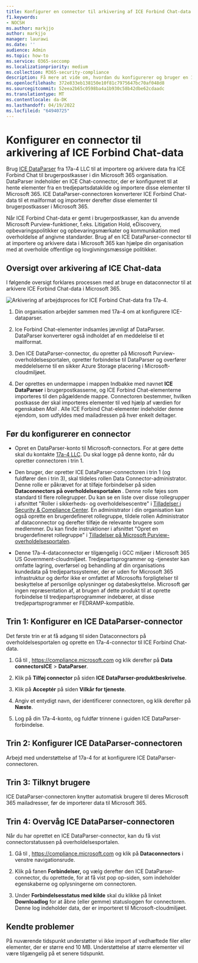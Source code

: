 ```yaml
---
title: Konfigurer en connector til arkivering af ICE Forbind Chat-data i Microsoft 365
f1.keywords:
- NOCSH
ms.author: markjjo
author: markjjo
manager: laurawi
ms.date: ''
audience: Admin
ms.topic: how-to
ms.service: O365-seccomp
ms.localizationpriority: medium
ms.collection: M365-security-compliance
description: Få mere at vide om, hvordan du konfigurerer og bruger en 17a-4 ICE Forbind Chat DataParser-connector til at importere og arkivere ICE Forbind Chat-data i Microsoft 365.
ms.openlocfilehash: 372e833eb138150e10f81c7975647bc70af048d8
ms.sourcegitcommit: 52eea2b65c0598ba4a1b930c58b42dbe62cdaadc
ms.translationtype: MT
ms.contentlocale: da-DK
ms.lasthandoff: 04/19/2022
ms.locfileid: "64940725"
---
```

# <a name="set-up-a-connector-to-archive-ice-connect-chat-data"></a>Konfigurer en connector til arkivering af ICE Forbind Chat-data

Brug [ICE DataParser](https://www.17a-4.com/ice-dataparser/) fra 17a-4 LLC til at importere og arkivere data fra ICE Forbind Chat til brugerpostkasser i din Microsoft 365 organisation. DataParser indeholder en ICE Chat-connector, der er konfigureret til at hente elementer fra en tredjepartsdatakilde og importere disse elementer til Microsoft 365. ICE DataParser-connectoren konverterer ICE Forbind Chat-data til et mailformat og importerer derefter disse elementer til brugerpostkasser i Microsoft 365.

Når ICE Forbind Chat-data er gemt i brugerpostkasser, kan du anvende Microsoft Purview-funktioner, f.eks. Litigation Hold, eDiscovery, opbevaringspolitikker og opbevaringsmærkater og kommunikation med overholdelse af angivne standarder. Brug af en ICE DataParser-connector til at importere og arkivere data i Microsoft 365 kan hjælpe din organisation med at overholde offentlige og lovgivningsmæssige politikker.

## <a name="overview-of-archiving-ice-chat-data"></a>Oversigt over arkivering af ICE Chat-data

I følgende oversigt forklares processen med at bruge en dataconnector til at arkivere ICE Forbind Chat-data i Microsoft 365.

![Arkivering af arbejdsproces for ICE Forbind Chat-data fra 17a-4.](../media/ICEChatDataParserConnectorWorkflow.png)

1. Din organisation arbejder sammen med 17a-4 om at konfigurere ICE-dataparser.

2. Ice Forbind Chat-elementer indsamles jævnligt af DataParser. DataParser konverterer også indholdet af en meddelelse til et mailformat.

3. Den ICE DataParser-connector, du opretter på Microsoft Purview-overholdelsesportalen, opretter forbindelse til DataParser og overfører meddelelserne til en sikker Azure Storage placering i Microsoft-cloudmiljøet.

4. Der oprettes en undermappe i mappen Indbakke med navnet **ICE DataParser** i brugerpostkasserne, og ICE Forbind Chat-elementerne importeres til den pågældende mappe. Connectoren bestemmer, hvilken postkasse der skal importeres elementer til ved hjælp af værdien for egenskaben *Mail* . Alle ICE Forbind Chat-elementer indeholder denne ejendom, som udfyldes med mailadressen på hver enkelt deltager.

## <a name="before-you-set-up-a-connector"></a>Før du konfigurerer en connector

- Opret en DataParser-konto til Microsoft-connectors. For at gøre dette skal du kontakte [17a-4 LLC](https://www.17a-4.com/contact/). Du skal logge på denne konto, når du opretter connectoren i trin 1.

- Den bruger, der opretter ICE DataParser-connectoren i trin 1 (og fuldfører den i trin 3), skal tildeles rollen Data Connector-administrator. Denne rolle er påkrævet for at tilføje forbindelser på siden **Dataconnectors på overholdelsesportalen** . Denne rolle føjes som standard til flere rollegrupper. Du kan se en liste over disse rollegrupper i afsnittet "Roller i sikkerheds- og overholdelsescentre" i [Tilladelser i Security & Compliance Center](../security/office-365-security/permissions-in-the-security-and-compliance-center.md#roles-in-the-security--compliance-center). En administrator i din organisation kan også oprette en brugerdefineret rollegruppe, tildele rollen Administrator af dataconnector og derefter tilføje de relevante brugere som medlemmer. Du kan finde instruktioner i afsnittet "Opret en brugerdefineret rollegruppe" i [Tilladelser på Microsoft Purview-overholdelsesportalen](microsoft-365-compliance-center-permissions.md#create-a-custom-role-group).

- Denne 17a-4-dataconnector er tilgængelig i GCC miljøer i Microsoft 365 US Government-cloudmiljøet. Tredjepartsprogrammer og -tjenester kan omfatte lagring, overførsel og behandling af din organisations kundedata på tredjepartssystemer, der er uden for Microsoft 365 infrastruktur og derfor ikke er omfattet af Microsofts forpligtelser til beskyttelse af personlige oplysninger og databeskyttelse. Microsoft gør ingen repræsentation af, at brugen af dette produkt til at oprette forbindelse til tredjepartsprogrammer indebærer, at disse tredjepartsprogrammer er FEDRAMP-kompatible.

## <a name="step-1-set-up-an-ice-dataparser-connector"></a>Trin 1: Konfigurer en ICE DataParser-connector

Det første trin er at få adgang til siden Dataconnectors på overholdelsesportalen og oprette en 17a-4-connector til ICE Forbind Chat-data.

1. Gå til , <https://compliance.microsoft.com> og klik derefter på **Data connectorsICE** >  **DataParser**.

2. Klik på **Tilføj connector** på siden **ICE DataParser-produktbeskrivelse**.

3. Klik på **Acceptér** på siden **Vilkår for tjeneste**.

4. Angiv et entydigt navn, der identificerer connectoren, og klik derefter på **Næste**.

5. Log på din 17a-4-konto, og fuldfør trinnene i guiden ICE DataParser-forbindelse.

## <a name="step-2-configure-the-ice-dataparser-connector"></a>Trin 2: Konfigurer ICE DataParser-connectoren

Arbejd med understøttelse af 17a-4 for at konfigurere ICE DataParser-connectoren.

## <a name="step-3-map-users"></a>Trin 3: Tilknyt brugere

ICE DataParser-connectoren knytter automatisk brugere til deres Microsoft 365 mailadresser, før de importerer data til Microsoft 365.

## <a name="step-4-monitor-the-ice-dataparser-connector"></a>Trin 4: Overvåg ICE DataParser-connectoren

Når du har oprettet en ICE DataParser-connector, kan du få vist connectorstatussen på overholdelsesportalen.

1. Gå til , <https://compliance.microsoft.com> og klik på **Dataconnectors** i venstre navigationsrude.

2. Klik på fanen **Forbindelser,** og vælg derefter den ICE DataParser-connector, du oprettede, for at få vist pop op-siden, som indeholder egenskaberne og oplysningerne om connectoren.

3. Under **Forbindelsesstatus med kilde** skal du klikke på linket **Downloadlog** for at åbne (eller gemme) statusloggen for connectoren. Denne log indeholder data, der er importeret til Microsoft-cloudmiljøet.

## <a name="known-issues"></a>Kendte problemer

På nuværende tidspunkt understøtter vi ikke import af vedhæftede filer eller elementer, der er større end 10 MB. Understøttelse af større elementer vil være tilgængelig på et senere tidspunkt.
